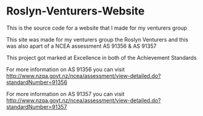 # Roslyn-Venturers-Website
This is the source code for a website that I made for my venturers group

This site was made for my venturers group the Roslyn Venturers and this was also apart of a NCEA assessment AS 91356 & AS 91357

This project got marked at Excellence in both of the Achievement Standards

For more information on AS 91356 you can visit http://www.nzqa.govt.nz/ncea/assessment/view-detailed.do?standardNumber=91356

For more information on AS 91357 you can visit http://www.nzqa.govt.nz/ncea/assessment/view-detailed.do?standardNumber=91357
